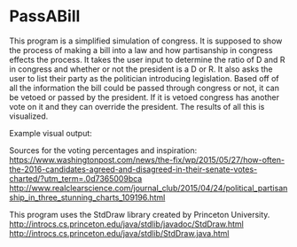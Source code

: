 # PassABill

This program is a simplified simulation of congress. It is supposed to show the process of making a bill into a law and how partisanship in congress effects the process. It takes the user input to determine the ratio of D and R in congress and whether or not the president is a D or R. It also asks the user to list their party as the politician introducing legislation. Based off of all the information the bill could be passed through congress or not, it can be vetoed or passed by the president. If it is vetoed congress has another vote on it and they can override the president. The results of all this is visualized.

Example visual output:



Sources for the voting percentages and inspiration: https://www.washingtonpost.com/news/the-fix/wp/2015/05/27/how-often-the-2016-candidates-agreed-and-disagreed-in-their-senate-votes-charted/?utm_term=.0d7365009bca http://www.realclearscience.com/journal_club/2015/04/24/political_partisanship_in_three_stunning_charts_109196.html

This program uses the StdDraw library created by Princeton University. http://introcs.cs.princeton.edu/java/stdlib/javadoc/StdDraw.html http://introcs.cs.princeton.edu/java/stdlib/StdDraw.java.html

